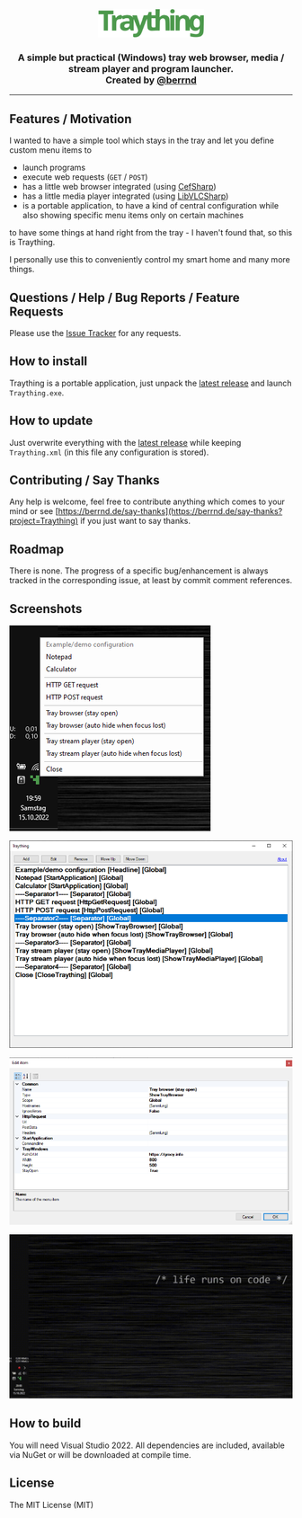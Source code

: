 <div align="center">
<img alt="Logo" height="50" src="https://raw.githubusercontent.com/berrnd/Traything/main/logo.svg?sanitize=true" />
<h3>A simple but practical (Windows) tray web browser, media / stream player and program launcher.<br>Created by <a href="https://github.com/berrnd">@berrnd</a></h3>
</div>

-----

## Features / Motivation

I wanted to have a simple tool which stays in the tray and let you define custom menu items to

- launch programs
- execute web requests (`GET` / `POST`)
- has a little web browser integrated (using [CefSharp](https://cefsharp.github.io))
- has a little media player integrated (using [LibVLCSharp](https://github.com/videolan/libvlcsharp))
- is a portable application, to have a kind of central configuration while also showing specific menu items only on certain machines

to have some things at hand right from the tray - I haven't found that, so this is Traything.

I personally use this to conveniently control my smart home and many more things.

## Questions / Help / Bug Reports / Feature Requests

Please use the [Issue Tracker](https://github.com/berrnd/Traything/issues/new/choose) for any requests.

## How to install

Traything is a portable application, just unpack the [latest release](https://github.com/berrnd/Traything/releases/latest) and launch `Traything.exe`.

## How to update

Just overwrite everything with the [latest release](https://github.com/berrnd/Traything/releases/latest) while keeping `Traything.xml` (in this file any configuration is stored).

## Contributing / Say Thanks

Any help is welcome, feel free to contribute anything which comes to your mind or see [https://berrnd.de/say-thanks](https://berrnd.de/say-thanks?project=Traything) if you just want to say thanks.

## Roadmap

There is none. The progress of a specific bug/enhancement is always tracked in the corresponding issue, at least by commit comment references.

## Screenshots

![tray-menu](https://github.com/berrnd/Traything/raw/main/.github/publication_assets/tray-menu.png "tray-menu")

![main-window](https://github.com/berrnd/Traything/raw/main/.github/publication_assets/main-window.png "main-window")

![edit-item](https://github.com/berrnd/Traything/raw/main/.github/publication_assets/edit-item.png "edit-item")

![actions](https://github.com/berrnd/Traything/raw/main/.github/publication_assets/actions.gif "actions")

## How to build

You will need Visual Studio 2022. All dependencies are included, available via NuGet or will be downloaded at compile time.

## License

The MIT License (MIT)
